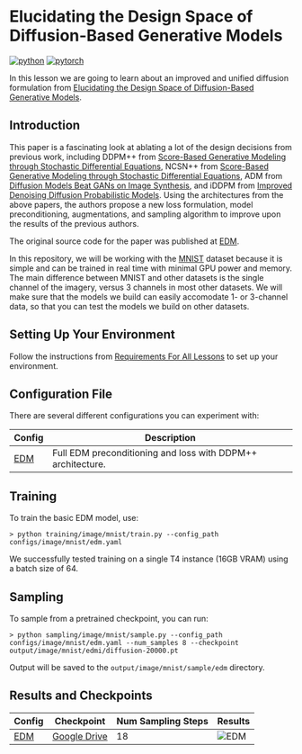 # Elucidating the Design Space of Diffusion-Based Generative Models


[![python](https://img.shields.io/badge/Python-3.9-3776AB.svg?style=flat&logo=python&logoColor=white)](https://www.python.org)
[![pytorch](https://img.shields.io/badge/PyTorch-2.0.0-EE4C2C.svg?style=flat&logo=pytorch)](https://pytorch.org)

In this lesson we are going to learn about an improved and unified diffusion formulation from [Elucidating the Design Space of Diffusion-Based Generative Models](https://arxiv.org/abs/2206.00364).

## Introduction

This paper is a fascinating look at ablating a lot of the design decisions from previous work, including DDPM++ from [Score-Based Generative Modeling through Stochastic Differential Equations](https://arxiv.org/abs/2011.13456), NCSN++ from [Score-Based Generative Modeling through Stochastic Differential Equations](https://arxiv.org/abs/2011.13456), ADM from [Diffusion Models Beat GANs on Image Synthesis](https://arxiv.org/abs/2105.05233), and iDDPM from [Improved Denoising Diffusion Probabilistic Models](https://arxiv.org/abs/2102.09672). Using the architectures from the above papers, the authors propose a new loss formulation, model preconditioning, augmentations, and sampling algorithm to improve upon the results of the previous authors.

The original source code for the paper was published at [EDM](https://github.com/NVlabs/edm/).

In this repository, we will be working with the [MNIST](https://en.wikipedia.org/wiki/MNIST_database) dataset because it is simple and can be trained in real time with minimal GPU power and memory. The main difference between MNIST and other datasets is the single channel of the imagery, versus 3 channels in most other datasets. We will make sure that the models we build can easily accomodate 1- or 3-channel data, so that you can test the models we build on other datasets.

## Setting Up Your Environment

Follow the instructions from [Requirements For All Lessons](https://github.com/swookey-thinky/xdiffusion?tab=readme-ov-file#requirements) to set up your environment.

## Configuration File

There are several different configurations you can experiment with:

| Config | Description |
| ------ | ----------- |
| [EDM](https://github.com/swookey-thinky/xdiffusion/blob/main/configs/image/mnist/edm.yaml) | Full EDM preconditioning and loss with DDPM++ architecture. |

## Training

To train the basic EDM model, use:

```
> python training/image/mnist/train.py --config_path configs/image/mnist/edm.yaml
```

We successfully tested training on a single T4 instance (16GB VRAM) using a batch size of 64.

## Sampling

To sample from a pretrained checkpoint, you can run:

```
> python sampling/image/mnist/sample.py --config_path configs/image/mnist/edm.yaml --num_samples 8 --checkpoint output/image/mnist/edmi/diffusion-20000.pt
```

Output will be saved to the `output/image/mnist/sample/edm` directory.

## Results and Checkpoints

| Config | Checkpoint | Num Sampling Steps | Results
| ------ | ---------- | ------- | -------
| [EDM](https://github.com/swookey-thinky/xdiffusion/blob/main/configs/image/mnist/edm.yaml) | [Google Drive](https://drive.google.com/file/d/1lAatYJKvetBaOhYiioeX2YoA6OTxymxl/view?usp=sharing) | 18 | ![EDM](https://drive.google.com/uc?export=view&id=1yUeR5ep9mK1IwMsTyHwhyAqlftFwBNYz)
